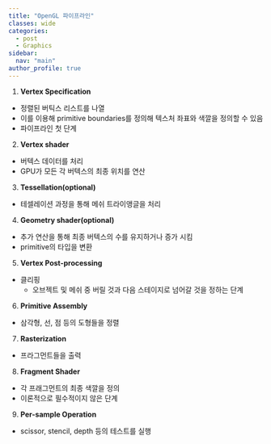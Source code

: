 ```yaml
---
title: "OpenGL 파이프라인"
classes: wide
categories: 
  - post
  - Graphics
sidebar:
  nav: "main"
author_profile: true
---
```


1. **Vertex Specification**
* 정렬된 버틱스 리스트를 나열
* 이를 이용해 primitive boundaries를 정의해 텍스처 좌표와 색깔을 정의할 수 있음
* 파이프라인 첫 단계

2. **Vertex shader**
* 버텍스 데이터를 처리
* GPU가 모든 각 버텍스의 최종 위치를 연산 

3. **Tessellation(optional)**
* 테셀레이션 과정을 통해 메쉬 트라이앵글을 처리

4. **Geometry shader(optional)** 
* 추가 연산을 통해 최종 버텍스의 수를 유지하거나 증가 시킴
* primitive의 타입을 변환

5. **Vertex Post-processing**
* 클리핑 
  * 오브젝트 및 메쉬 중 버릴 것과 다음 스테이지로 넘어갈 것을 정하는 단계

6. **Primitive Assembly**
* 삼각형, 선, 점 등의 도형들을 정렬 

7. **Rasterization**
* 프라그먼트들을 출력

8. **Fragment Shader**
* 각 프래그먼트의 최종 색깔을 정의
* 이론적으로 필수적이지 않은 단계

9. **Per-sample Operation**
* scissor, stencil, depth 등의 테스트를 실행
